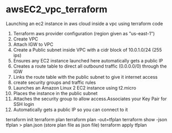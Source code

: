 # awsEC2_vpc_terraform
Launching an ec2 instance in aws cloud inside a vpc using terraform code
1. Terraform aws provider configuration (region given as "us-east-1")
2. Create VPC
3. Attach IGW to VPC
4. Create a Public subnet inside VPC with a cidr block of 10.0.1.0/24 (255 ips)
5. Ensures any EC2 instance launched here automatically gets a public IP
6. Creates a route table to direct all outbound traffic (0.0.0.0/0) through the IGW
7. Links the route table with the public subnet to give it internet access
8. create security groups and traffic rules
9. Launches an Amazon Linux 2 EC2 instance using t2.micro
10. Places the instance in the public subnet
11. Attaches the security group to allow access.Associates your Key Pair for SSH login
12. Automatically gets a public IP so you can connect to it

terraform init
terraform plan
terraform plan -out=tfplan
terraform show -json tfplan > plan.json (store plan file as json file)
terraform apply tfplan
